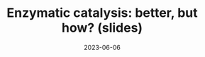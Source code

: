 ---
title: "Enzymatic catalysis: better, but how? (slides)"
date: "2023-06-06"
section: "chemistry"
category: "literature"
excerpt: "Examining theories for the origins of enzymatic rate acceleration"
pdfUrl: "/pdfs/lit_slides_enz_Jun_2023.pdf"  # Optional, only for publications
---